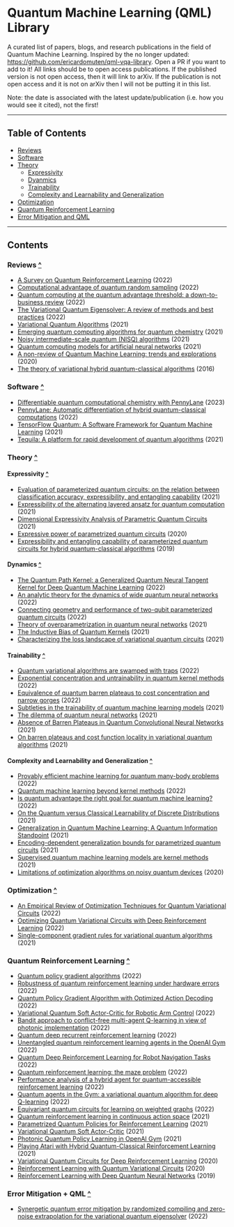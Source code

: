 # Quantum Machine Learning (QML) Library

A curated list of papers, blogs, and research publications in the field of Quantum Machine Learning. Inspired by the no longer updated: https://github.com/ericardomuten/qml-vqa-library. Open a PR if you want to add to it! All links should be to open access publications. If the published version is not open access, then it will link to arXiv. If the publication is not open access and it is not on arXiv then I will not be putting it in this list.

Note: the date is associated with the latest update/publication (i.e. how you would see it cited), not the first!

---

## Table of Contents

- [Reviews](#reviews-)
- [Software](#software-)
- [Theory](#theory-)
  - [Expressivity](#expressivity-)
  - [Dyanmics](#dynamics-)
  - [Trainability](#trainability-)
  - [Complexity and Learnability and Generalization](#complexity-and-learnability-and-generalization-)
- [Optimization](#optimization-)
- [Quantum Reinforcement Learning](#quantum-reinforcement-learning-)
- [Error Mitigation and QML](#error-mitigation-and-qml-)

---

## Contents

### Reviews [^](#table-of-contents)

- [A Survey on Quantum Reinforcement Learning](https://arxiv.org/abs/2211.03464) (2022)
- [Computational advantage of quantum random sampling](https://arxiv.org/abs/2206.04079) (2022)
- [Quantum computing at the quantum advantage threshold: a down-to-business review](https://arxiv.org/abs/2203.17181) (2022)
- [The Variational Quantum Eigensolver: A review of methods and best practices](https://www.sciencedirect.com/science/article/pii/S0370157322003118) (2022)
- [Variational Quantum Algorithms](https://arxiv.org/abs/2012.09265) (2021)
- [Emerging quantum computing algorithms for quantum chemistry](https://arxiv.org/abs/2109.02873) (2021)
- [Noisy intermediate-scale quantum (NISQ) algorithms](https://arxiv.org/abs/2101.08448) (2021)
- [Quantum computing models for artificial neural networks](https://iopscience.iop.org/article/10.1209/0295-5075/134/10002/meta) (2021)
- [A non-review of Quantum Machine Learning: trends and explorations](https://quantum-journal.org/views/qv-2020-03-17-32/) (2020)
- [The theory of variational hybrid quantum-classical algorithms](https://iopscience.iop.org/article/10.1088/1367-2630/18/2/023023/meta) (2016)

### Software [^](#table-of-contents)

- [Differentiable quantum computational chemistry with PennyLane](https://arxiv.org/abs/2111.09967) (2023)
- [PennyLane: Automatic differentiation of hybrid quantum-classical computations](https://arxiv.org/abs/1811.04968) (2022)
- [TensorFlow Quantum: A Software Framework for Quantum Machine Learning](https://arxiv.org/abs/2003.02989) (2021)
- [Tequila: A platform for rapid development of quantum algorithms](https://arxiv.org/abs/2011.03057) (2021)

### Theory [^](#table-of-contents)

#### Expressivity [^](#table-of-contents)

- [Evaluation of parameterized quantum circuits: on the relation between classification accuracy, expressibility, and entangling capability](https://link.springer.com/article/10.1007/s42484-021-00038-w) (2021)
- [Expressibility of the alternating layered ansatz for quantum computation](https://quantum-journal.org/papers/q-2021-04-19-434/) (2021)
- [Dimensional Expressivity Analysis of Parametric Quantum Circuits](https://quantum-journal.org/papers/q-2021-03-29-422/) (2021)
- [Expressive power of parametrized quantum circuits](https://journals.aps.org/prresearch/abstract/10.1103/PhysRevResearch.2.033125) (2020)
- [Expressibility and entangling capability of parameterized quantum circuits for hybrid quantum-classical algorithms](https://arxiv.org/abs/1905.10876) (2019)


#### Dynamics [^](#table-of-contents)

- [The Quantum Path Kernel: a Generalized Quantum Neural Tangent Kernel for Deep Quantum Machine Learning](https://arxiv.org/abs/2212.11826) (2022)
- [An analytic theory for the dynamics of wide quantum neural networks](https://arxiv.org/abs/2203.16711) (2022)
- [Connecting geometry and performance of two-qubit parameterized quantum circuits](https://quantum-journal.org/papers/q-2022-08-23-782/) (2022)
- [Theory of overparametrization in quantum neural networks](https://arxiv.org/abs/2109.11676) (2021)
- [The Inductive Bias of Quantum Kernels](https://proceedings.neurips.cc/paper/2021/hash/69adc1e107f7f7d035d7baf04342e1ca-Abstract.html) (2021)
- [Characterizing the loss landscape of variational quantum circuits](https://arxiv.org/abs/2008.02785) (2021)

#### Trainability [^](#table-of-contents)

- [Quantum variational algorithms are swamped with traps](https://www.nature.com/articles/s41467-022-35364-5) (2022)
- [Exponential concentration and untrainability in quantum kernel methods](https://arxiv.org/abs/2208.11060) (2022)
- [Equivalence of quantum barren plateaus to cost concentration and narrow gorges](https://arxiv.org/abs/2104.05868) (2022)
- [Subtleties in the trainability of quantum machine learning models](https://arxiv.org/abs/2110.14753) (2021)
- [The dilemma of quantum neural networks](https://arxiv.org/abs/2106.04975) (2021)
- [Absence of Barren Plateaus in Quantum Convolutional Neural Networks](https://journals.aps.org/prx/abstract/10.1103/PhysRevX.11.041011) (2021)
- [On barren plateaus and cost function locality in variational quantum algorithms](https://arxiv.org/abs/2011.10530) (2021)

#### Complexity and Learnability and Generalization [^](#table-of-contents)

- [Provably efficient machine learning for quantum many-body problems](https://arxiv.org/abs/2106.12627) (2022)
- [Quantum machine learning beyond kernel methods](https://arxiv.org/abs/2110.13162) (2022)
- [Is quantum advantage the right goal for quantum machine learning?](https://arxiv.org/abs/2203.01340) (2022)
- [On the Quantum versus Classical Learnability of Discrete Distributions](https://quantum-journal.org/papers/q-2021-03-23-417/) (2021)
- [Generalization in Quantum Machine Learning: A Quantum Information Standpoint](https://journals.aps.org/prxquantum/abstract/10.1103/PRXQuantum.2.040321) (2021)
- [Encoding-dependent generalization bounds for parametrized quantum circuits](https://quantum-journal.org/papers/q-2021-11-17-582/) (2021)
- [Supervised quantum machine learning models are kernel methods](https://arxiv.org/abs/2101.11020) (2021)
- [Limitations of optimization algorithms on noisy quantum devices](https://arxiv.org/abs/2009.05532) (2020)

### Optimization [^](#table-of-contents)

- [An Empirical Review of Optimization Techniques for Quantum Variational Circuits](https://arxiv.org/abs/2202.01389) (2022)
- [Optimizing Quantum Variational Circuits with Deep Reinforcement Learning](https://arxiv.org/abs/2109.03188) (2022)
- [Single-component gradient rules for variational quantum algorithms](https://arxiv.org/abs/2106.01388) (2021)

### Quantum Reinforcement Learning [^](#table-of-contents)
- [Quantum policy gradient algorithms](https://arxiv.org/abs/2212.09328) (2022)
- [Robustness of quantum reinforcement learning under hardware errors](https://arxiv.org/abs/2212.09431) (2022)
- [Quantum Policy Gradient Algorithm with Optimized Action Decoding](https://arxiv.org/abs/2212.06663) (2022)
- [Variational Quantum Soft Actor-Critic for Robotic Arm Control](https://arxiv.org/abs/2212.11681) (2022)
- [Bandit approach to conflict-free multi-agent Q-learning in view of photonic implementation](https://arxiv.org/abs/2212.09926) (2022)
- [Quantum deep recurrent reinforcement learning](https://arxiv.org/abs/2210.14876) (2022)
- [Unentangled quantum reinforcement learning agents in the OpenAI Gym](https://arxiv.org/abs/2203.14348) (2022)
- [Quantum Deep Reinforcement Learning for Robot Navigation Tasks](https://arxiv.org/abs/2202.12180) (2022)
- [Quantum reinforcement learning: the maze problem](https://link.springer.com/article/10.1007/s42484-022-00068-y) (2022)
- [Performance analysis of a hybrid agent for quantum-accessible reinforcement learning](https://iopscience.iop.org/article/10.1088/1367-2630/ac5b56/meta) (2022)
- [Quantum agents in the Gym: a variational quantum algorithm for deep Q-learning](https://quantum-journal.org/papers/q-2022-05-24-720/) (2022)
- [Equivariant quantum circuits for learning on weighted graphs](https://arxiv.org/abs/2205.06109) (2022)
- [Quantum reinforcement learning in continuous action space](https://arxiv.org/abs/2012.10711) (2021)
- [Parametrized Quantum Policies for Reinforcement Learning](https://proceedings.neurips.cc/paper/2021/hash/eec96a7f788e88184c0e713456026f3f-Abstract.html) (2021)
- [Variational Quantum Soft Actor-Critic](https://arxiv.org/abs/2112.11921) (2021)
- [Photonic Quantum Policy Learning in OpenAI Gym](https://arxiv.org/abs/2108.12926) (2021)
- [Playing Atari with Hybrid Quantum-Classical Reinforcement Learning](https://proceedings.mlr.press/v148/lockwood21a.html) (2021)
- [Variational Quantum Circuits for Deep Reinforcement Learning](https://ieeexplore.ieee.org/abstract/document/9144562) (2020)
- [Reinforcement Learning with Quantum Variational Circuits](https://ojs.aaai.org/index.php/AIIDE/article/view/7437) (2020)
- [Reinforcement Learning with Deep Quantum Neural Networks](https://www.scirp.org/html/1-1300264_90994.htm?pagespeed=noscript) (2019)

### Error Mitigation + QML [^](#table-of-contents)

- [Synergetic quantum error mitigation by randomized compiling and zero-noise extrapolation for the variational quantum eigensolver](https://arxiv.org/abs/2212.11198) (2022)
